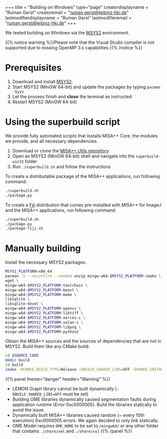 +++
title = "Building on Windows"
type="page"
creatordisplayname = "Ruman Gerst"
creatoremail = "ruman.gerst@leibniz-hki.de"
lastmodifierdisplayname = "Ruman Gerst"
lastmodifieremail = "ruman.gerst@leibniz-hki.de"
+++

We tested building on Windows via the [MSYS2](https://www.msys2.org/) environment.

{{% notice warning %}}Please note that the Visual Studio compiler is not
supported due to missing OpenMP 3.x capabilities.{{% /notice %}}


# Prerequisites

1. Download and install [MSYS2](https://www.msys2.org/).
2. Start MSYS2 (MinGW 64-bit) and update the packages by typing `pacman -Syyu`
3. Let the process finish and **close** the terminal as instructed
4. Restart MSYS2 (MinGW 64-bit)

# Using the superbuild script

We provide fully automated scripts that installs MISA++ Core, the modules we
provide, and all necessary dependencies.

1. Download or clone the [MISA++ Utils repository](https://asb-git.hki-jena.de/RGerst/misaxx-utils)
2. Open an MSYS2 (MinGW 64-bit) shell and navigate into the `superbuild-win32` folder
3. Run `./superbuild.sh` and follow the instructions

To create a distributable package of the MISA++ applications, run following command:

```bash
./superbuild.sh
./package.py
```

To create a [Fiji](http://fiji.sc/) distribution that comes pre-installed with MISA++
for ImageJ and the MISA++ applications, run following command:

```bash
./superbuild.sh
./package.py
./package-fiji.sh
```

# Manually building

Install the necessary MSYS2 packages:

```bash
MSYS2_PLATFORM=x86_64
pacman -S --noconfirm --needed unzip mingw-w64-$MSYS2_PLATFORM-cmake \
wget \
mingw-w64-$MSYS2_PLATFORM-toolchain \
mingw-w64-$MSYS2_PLATFORM-boost \
mingw-w64-$MSYS2_PLATFORM-make \
libsqlite \
libsqlite-devel \
mingw-w64-$MSYS2_PLATFORM-opencv \
mingw-w64-$MSYS2_PLATFORM-libtiff \
mingw-w64-$MSYS2_PLATFORM-xerces-c \
mingw-w64-$MSYS2_PLATFORM-xalan-c \
mingw-w64-$MSYS2_PLATFORM-libpng \
mingw-w64-$MSYS2_PLATFORM-python2
```

Obtain the MISA++ sources and the sources of dependencies that are not in
MSYS2. Build them like any CMake build:

```bash
cd $SOURCE_CODE
mkdir build
cd build
cmake -DCMAKE_BUILD_TYPE=Release -DBUILD_SHARED_LIBS=OFF -DCMAKE_INSTALL_PREFIX=/mingw64/ -G "Unix Makefiles" ..
```

{{% panel theme="danger" header="Warning" %}}
* LEMON Graph library cannot be built dynamically (`-DBUILD_SHARED_LIBS=OFF` must be set)
* Building OME libraries dynamically caused segmentation faults during application runtime (Error 0xc0000005). Build the libraries statically to avoid the issue.
* Dynamically built MISA++ libraries caused random (~ every 10th execution) 0xc0000005 errors. We again decided to only link statically.
* OME Model requires `OME_HOME` to be set to `/mingw64/` or any other folder that contains `./share/xml` and `./share/xsl`
{{% /panel %}}
